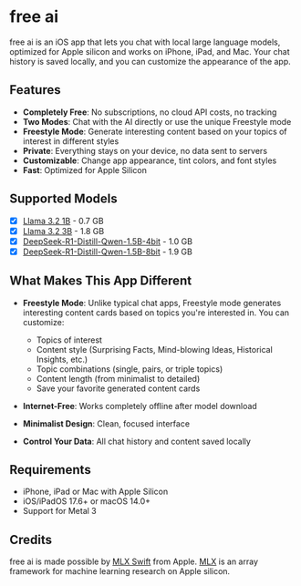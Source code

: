 # free ai

free ai is an iOS app that lets you chat with local large language models, optimized for Apple silicon and works on iPhone, iPad, and Mac. Your chat history is saved locally, and you can customize the appearance of the app.

## Features

- **Completely Free**: No subscriptions, no cloud API costs, no tracking
- **Two Modes**: Chat with the AI directly or use the unique Freestyle mode
- **Freestyle Mode**: Generate interesting content based on your topics of interest in different styles
- **Private**: Everything stays on your device, no data sent to servers
- **Customizable**: Change app appearance, tint colors, and font styles
- **Fast**: Optimized for Apple Silicon

## Supported Models

- [x] [Llama 3.2 1B](https://huggingface.co/mlx-community/Llama-3.2-1B-Instruct-4bit) - 0.7 GB
- [x] [Llama 3.2 3B](https://huggingface.co/mlx-community/Llama-3.2-3B-Instruct-4bit) - 1.8 GB
- [x] [DeepSeek-R1-Distill-Qwen-1.5B-4bit](https://huggingface.co/mlx-community/DeepSeek-R1-Distill-Qwen-1.5B-4bit) - 1.0 GB
- [x] [DeepSeek-R1-Distill-Qwen-1.5B-8bit](https://huggingface.co/mlx-community/DeepSeek-R1-Distill-Qwen-1.5B-8bit) - 1.9 GB

## What Makes This App Different

- **Freestyle Mode**: Unlike typical chat apps, Freestyle mode generates interesting content cards based on topics you're interested in. You can customize:
  - Topics of interest
  - Content style (Surprising Facts, Mind-blowing Ideas, Historical Insights, etc.)
  - Topic combinations (single, pairs, or triple topics)
  - Content length (from minimalist to detailed)
  - Save your favorite generated content cards

- **Internet-Free**: Works completely offline after model download
- **Minimalist Design**: Clean, focused interface
- **Control Your Data**: All chat history and content saved locally

## Requirements

- iPhone, iPad or Mac with Apple Silicon
- iOS/iPadOS 17.6+ or macOS 14.0+
- Support for Metal 3

## Credits

free ai is made possible by [MLX Swift](https://github.com/ml-explore/mlx-swift) from Apple. [MLX](https://github.com/ml-explore/mlx) is an array framework for machine learning research on Apple silicon.
